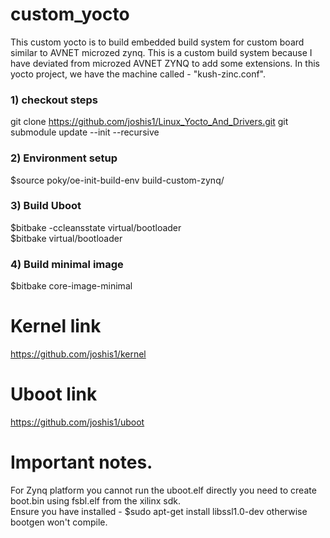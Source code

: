 # custom_yocto
This custom yocto is to build embedded build system for custom board similar to AVNET microzed zynq.
This is a custom build system because I have deviated from microzed AVNET ZYNQ to add some extensions.
In this yocto project, we have the machine called - "kush-zinc.conf".

### 1) checkout steps
git clone https://github.com/joshis1/Linux_Yocto_And_Drivers.git 
git submodule update --init --recursive  

### 2) Environment setup  
$source poky/oe-init-build-env build-custom-zynq/  

### 3) Build Uboot

$bitbake -ccleansstate  virtual/bootloader  
$bitbake virtual/bootloader  

### 4) Build minimal image
$bitbake core-image-minimal  


# Kernel link

https://github.com/joshis1/kernel   


# Uboot link

https://github.com/joshis1/uboot  


# Important notes.
For Zynq platform you cannot run the uboot.elf directly you need to create boot.bin using fsbl.elf from the xilinx sdk.  
Ensure you have installed - $sudo apt-get install libssl1.0-dev otherwise bootgen won't compile.  



 
